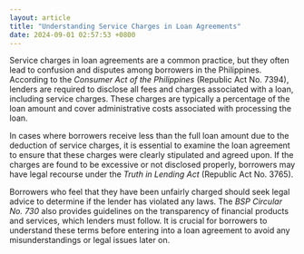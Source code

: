 ```yaml
---
layout: article
title: "Understanding Service Charges in Loan Agreements"
date: 2024-09-01 02:57:53 +0800
---
```


<p>Service charges in loan agreements are a common practice, but they often lead to confusion and disputes among borrowers in the Philippines. According to the <em>Consumer Act of the Philippines</em> (Republic Act No. 7394), lenders are required to disclose all fees and charges associated with a loan, including service charges. These charges are typically a percentage of the loan amount and cover administrative costs associated with processing the loan.</p><p>In cases where borrowers receive less than the full loan amount due to the deduction of service charges, it is essential to examine the loan agreement to ensure that these charges were clearly stipulated and agreed upon. If the charges are found to be excessive or not disclosed properly, borrowers may have legal recourse under the <em>Truth in Lending Act</em> (Republic Act No. 3765).</p><p>Borrowers who feel that they have been unfairly charged should seek legal advice to determine if the lender has violated any laws. The <em>BSP Circular No. 730</em> also provides guidelines on the transparency of financial products and services, which lenders must follow. It is crucial for borrowers to understand these terms before entering into a loan agreement to avoid any misunderstandings or legal issues later on.</p>